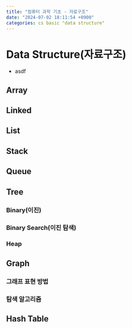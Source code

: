 ```yaml
---
title: "컴퓨터 과학 기초 - 자료구조"
date: "2024-07-02 18:11:54 +0900"
categories: cs basic "data structure"
---
```


# Data Structure(자료구조)

- asdf

## Array

## Linked

## List

## Stack

## Queue

## Tree

### Binary(이진)

### Binary Search(이진 탐색)

### Heap

## Graph

### 그래프 표현 방법

### 탐색 알고리즘

## Hash Table
